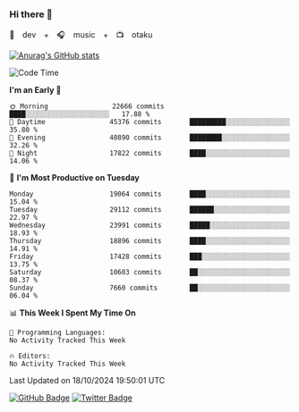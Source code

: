 ### Hi there 👋

🚀　dev　+　🎧　music　+　📺　otaku


[![Anurag's GitHub stats](https://github-readme-stats.vercel.app/api?username=koheitasaka&count_private=true&show_icons=true&theme=monokai)](https://github.com/koheitasaka/github-readme-stats)

<!--START_SECTION:waka-->
![Code Time](http://img.shields.io/badge/Code%20Time-1%2C161%20hrs%2023%20mins-blue)

**I'm an Early 🐤** 

```text
🌞 Morning                22666 commits       ████░░░░░░░░░░░░░░░░░░░░░   17.88 % 
🌆 Daytime                45376 commits       █████████░░░░░░░░░░░░░░░░   35.80 % 
🌃 Evening                40890 commits       ████████░░░░░░░░░░░░░░░░░   32.26 % 
🌙 Night                  17822 commits       ████░░░░░░░░░░░░░░░░░░░░░   14.06 % 
```
📅 **I'm Most Productive on Tuesday** 

```text
Monday                   19064 commits       ████░░░░░░░░░░░░░░░░░░░░░   15.04 % 
Tuesday                  29112 commits       ██████░░░░░░░░░░░░░░░░░░░   22.97 % 
Wednesday                23991 commits       █████░░░░░░░░░░░░░░░░░░░░   18.93 % 
Thursday                 18896 commits       ████░░░░░░░░░░░░░░░░░░░░░   14.91 % 
Friday                   17428 commits       ███░░░░░░░░░░░░░░░░░░░░░░   13.75 % 
Saturday                 10603 commits       ██░░░░░░░░░░░░░░░░░░░░░░░   08.37 % 
Sunday                   7660 commits        ██░░░░░░░░░░░░░░░░░░░░░░░   06.04 % 
```


📊 **This Week I Spent My Time On** 

```text
💬 Programming Languages: 
No Activity Tracked This Week

🔥 Editors: 
No Activity Tracked This Week
```


 Last Updated on 18/10/2024 19:50:01 UTC
<!--END_SECTION:waka-->

[![GitHub Badge](https://img.shields.io/badge/GitHub-100000?style=for-the-badge&logo=github&logoColor=white)](https://github.com/koheitasaka)
[![Twitter Badge](https://img.shields.io/badge/Twitter-1DA1F2?style=for-the-badge&logo=twitter&logoColor=white)](https://twitter.com/sleep_asleep_)
